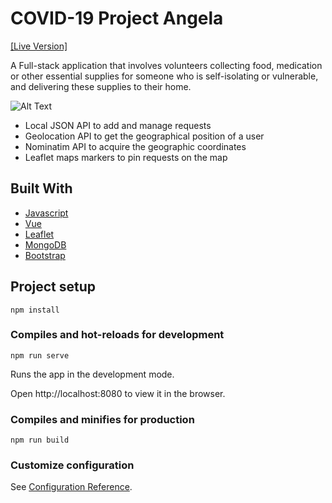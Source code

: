 # COVID-19 Project Angela
[[Live Version]](https://boring-wozniak-c62dd8.netlify.app/#/)

A Full-stack application that involves volunteers collecting food, medication or other essential supplies for someone who is self-isolating or vulnerable, and delivering these supplies to their home.

![Alt Text](Covid_A.gif)

* Local JSON API to add and manage requests
* Geolocation API to get the geographical position of a user
* Nominatim API to acquire the geographic coordinates
* Leaflet maps markers to pin requests on the map

## Built With
* [Javascript](https://www.javascript.com/)
* [Vue](https://vuejs.org/)
* [Leaflet](https://leafletjs.com/)
* [MongoDB](https://www.mongodb.com/)
* [Bootstrap](https://getbootstrap.com)

## Project setup
```
npm install
```

### Compiles and hot-reloads for development
```
npm run serve
```
Runs the app in the development mode.

Open http://localhost:8080 to view it in the browser.

### Compiles and minifies for production
```
npm run build
```

### Customize configuration
See [Configuration Reference](https://cli.vuejs.org/config/).


